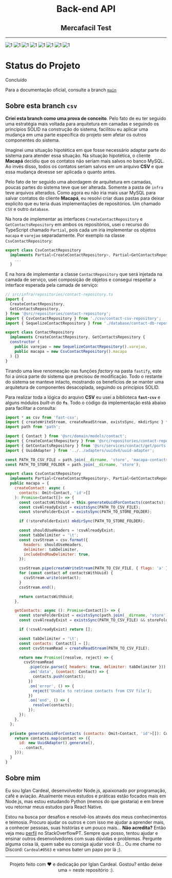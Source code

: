 <div align="center">

# Back-end API

## Mercafacil Test

</div>

---

![1](https://img.shields.io/static/v1?label=tests&message=passing&color=green&style=flat) ![1](https://img.shields.io/static/v1?label=ci&message=passing&color=yellow&style=flat) ![1](https://img.shields.io/static/v1?label=yarn&message=v1.22.10&color=blue&style=flat) ![1](https://img.shields.io/static/v1?label=node&message=v16&color=darkgreen&style=flat) ![1](https://img.shields.io/static/v1?label=docker&message=v19.03.13&color=lightblue&style=flat) ![1](https://img.shields.io/static/v1?label=docker-compose&message=1.27.4&color=darkblue&style=flat) ![1](https://img.shields.io/static/v1?label=git&message=v2.25.1&color=red&style=flat) ![1](https://img.shields.io/static/v1?label=fastify&message=v3.21.3&color=white&style=flat)

# Status do Projeto

Concluído

Para a documentação oficial, consulte a branch [`main`](https://github.com/IglanCardeal/mercafacil-test/tree/main)

## Sobre esta branch `csv`

**Criei esta branch como uma prova de conceito**. Pelo fato de eu ter seguido uma estratégia mais voltada para arquitetura em camadas e seguindo os princípios SOLID na construção do sistema, facilitou eu aplicar uma mudança em uma parte específica do projeto sem afetar os outros componentes do sistema.

Imaginei uma situação hipotética em que fosse necessário adaptar parte do sistema para atender essa situação. Na situação hipotética, o cliente **Macapá** decidiu que os contatos não seriam mais salvos no banco MySQL. Ao invés disso, todos os contatos seriam salvos em um arquivo **CSV** e que essa mudança devesse ser aplicada o quanto antes.

Pelo fato de ter seguido uma abordagem de arquitetura em camadas, poucas partes do sistema teve que ser alterada. Somente a pasta de `infra` teve arquivos alterados. Como agora eu não iria mais usar MySQL para salvar contatos do cliente **Macapá**, eu resolvi criar duas pastas para deixar explicito que eu teria duas implementações de repositórios. Um chamado `CSV` e outro `database`.

Na hora de implementar as interfaces `CreateContactRepository` e `GetContactsRepository` em ambos os repositórios, usei o recurso do TypeScript chamado `Partial`, pois cada um iria implementar os objetos `macapa` e `varejao` separadamente.
Por exemplo na classe `CsvContactRepository`:

```js
export class CsvContactRepository
  implements Partial<CreateContactRepository>, Partial<GetContactsRepository> {
    ...
  }
```

E na hora de implementar a classe `ContactRepository` que será injetada na camada de serviço, usei composição de objetos e consegui respeitar a interface esperada pela camada de serviço:

```js
// src/infra/repositories/contact-repository.ts
import {
  CreateContactRepository,
  GetContactsRepository,
} from '@src/repositories/contact-repository';
import { CsvContactRepository } from './csv/contact-csv-repository';
import { SequelizeContactRepository } from './database/contact-db-repository';

export class ContactRepository
  implements CreateContactRepository, GetContactsRepository {
  constructor (
    public varejao = new SequelizeContactRepository().varejao,
    public macapa = new CsvContactRepository().macapa
  ) {}
}
```

Tirando uma leve renomeação nas funções _factory_ na pasta `fastify`, este foi a única parte do sistema que precisou de modificação. Todo o restante do sistema se manteve intacto, mostrando os benefícios de se manter uma arquitetura de componentes desacoplada, seguindo os princípios SOLID.

Para realizar toda a lógica do arquivo **CSV** eu usei a biblioteca **`fast-csv`** e alguns módulos _built-in_ do **`fs`**.
Todo o código da implementação está abaixo para facilitar a consulta:

```js
import * as csv from 'fast-csv';
import { createWriteStream, createReadStream, existsSync, mkdirSync } from 'fs';
import path from 'path';

import { Contact } from '@src/domain/models/contact';
import { CreateContactRepository } from '@src/repositories/contact-repository';
import { GetContactsRepository } from '@src/services/contact/get/ports';
import { UuidAdapter } from '../../adapters/uuidv4/uuid-adapter';

const PATH_TO_CSV_FILE = path.join(__dirname, 'store', 'macapa-contacts.csv');
const PATH_TO_STORE_FOLDER = path.join(__dirname, 'store');

export class CsvContactRepository
  implements Partial<CreateContactRepository>, Partial<GetContactsRepository> {
  public macapa = {
    createContact: async (
      contacts: Omit<Contact, 'id'>[]
    ): Promise<Contact[]> => {
      const contactsWithUuid = this.generateUuidForContacts(contacts);
      const csvAlreadyExist = existsSync(PATH_TO_CSV_FILE);
      const storeFolderExist = existsSync(PATH_TO_STORE_FOLDER);

      if (!storeFolderExist) mkdirSync(PATH_TO_STORE_FOLDER);

      const shouldUseHeaders = !csvAlreadyExist;
      const tabDelimiter = '\t';
      const csvStream = csv.format({
        headers: shouldUseHeaders,
        delimiter: tabDelimiter,
        includeEndRowDelimiter: true,
      });

      csvStream.pipe(createWriteStream(PATH_TO_CSV_FILE, { flags: 'a' }));
      for (const contact of contactsWithUuid) {
        csvStream.write(contact);
      }
      csvStream.end();

      return contactsWithUuid;
    },

    getContacts: async (): Promise<Contact[]> => {
      const storeFolderExist = existsSync(path.join(__dirname, 'store'));
      const csvAlreadyExist = existsSync(PATH_TO_CSV_FILE) && storeFolderExist;

      if (!csvAlreadyExist) return [];

      const tabDelimiter = '\t';
      const contacts: Contact[] = [];
      const csvStreamRead = createReadStream(PATH_TO_CSV_FILE);

      return new Promise((resolve, reject) => {
        csvStreamRead
          .pipe(csv.parse({ headers: true, delimiter: tabDelimiter }))
          .on('data', (contact: Contact) => {
            contacts.push(contact);
          })
          .on('error', () => {
            reject('Unable to retrieve contacts from CSV file');
          })
          .on('end', () => {
            resolve(contacts);
          });
      });
    },
  };

  private generateUuidForContacts (contacts: Omit<Contact, 'id'>[]): Contact[] {
    return contacts.map(contact => ({
      id: new UuidAdapter().generate(),
      ...contact,
    }));
  }
}
```

## Sobre mim

Eu sou Iglan Cardeal, desenvolvedor Node.js, apaixonado por programação, café e aviação. Atualmente meus estudos e práticas estão focados mais em Node.js, mas estou estudando Python (menos do que gostaria) e em breve vou retornar meus estudos para React Native.

Estou na busca por desafios e resolvê-los através dos meus conhecimentos e teimosia. Procuro ajudar os outros e com isso me ajudar a aprender mais, a conhecer pessoas, suas histórias e um pouco mais... **Não acredita?** Então veja meu [perfil](https://pt.stackoverflow.com/users/95771/cmte-cardeal) no StackOverflowPT. Sempre que posso, tentou ajudar e ensinar outros desenvolvedores com suas dúvidas e problemas. Pergunte alguma coisa lá, quem sabe eu consiga ajudar você :D... Ou me chame no Discord: `Cardeal#0563` e vamos bater um papo por lá ;).

---

<div align="center">

Projeto feito com :heart: e dedicação por Iglan Cardeal. Gostou? então deixe uma :star: neste repositório :).

</div>
